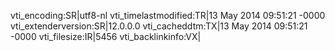 vti_encoding:SR|utf8-nl
vti_timelastmodified:TR|13 May 2014 09:51:21 -0000
vti_extenderversion:SR|12.0.0.0
vti_cacheddtm:TX|13 May 2014 09:51:21 -0000
vti_filesize:IR|5456
vti_backlinkinfo:VX|
